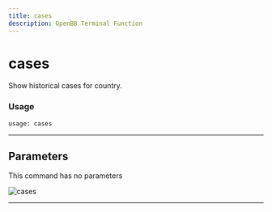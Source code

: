 ```yaml
---
title: cases
description: OpenBB Terminal Function
---
```


# cases

Show historical cases for country.

### Usage

```python
usage: cases
```

---

## Parameters

This command has no parameters


![cases](https://user-images.githubusercontent.com/46355364/153897646-99e4f73f-be61-4ed7-a31d-58e8695e7c50.png)

---
